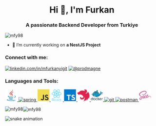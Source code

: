 <h1 align="center">Hi 👋, I'm Furkan</h1>
<h3 align="center">A passionate Backend Developer from Turkiye</h3>

<p align="left"> <img src="https://komarev.com/ghpvc/?username=mfy98&label=Profile%20views&color=0e75b6&style=flat" alt="mfy98" /> </p>


- 🔭 I’m currently working on **a NestJS Project**

<h3 align="left">Connect with me:</h3>
<p align="left">
<a href="https://linkedin.com/in/mfurkanyigit" target="blank"><img align="center" src="https://raw.githubusercontent.com/rahuldkjain/github-profile-readme-generator/master/src/images/icons/Social/linked-in-alt.svg" alt="linkedin.com/in/mfurkanyigit" height="30" width="40" /></a>
<a href="https://www.youtube.com/@prodmagne" target="blank"><img align="center" src="https://raw.githubusercontent.com/rahuldkjain/github-profile-readme-generator/master/src/images/icons/Social/youtube.svg" alt="@prodmagne" height="30" width="40" /></a>
</p>

<h3 align="left">Languages and Tools:</h3>
<p align="left">  <a href="https://www.java.com" target="_blank" rel="noreferrer"> <img src="https://raw.githubusercontent.com/devicons/devicon/master/icons/java/java-original.svg" alt="java" width="40" height="40"/> </a> <a href="https://spring.io/" target="_blank" rel="noreferrer"> <img src="https://www.vectorlogo.zone/logos/springio/springio-icon.svg" alt="spring" width="40" height="40"/> </a><a href="https://developer.mozilla.org/en-US/docs/Web/JavaScript" target="_blank" rel="noreferrer"> <img src="https://raw.githubusercontent.com/devicons/devicon/master/icons/javascript/javascript-original.svg" alt="javascript" width="40" height="40"/> </a> <a href="https://reactjs.org/" target="_blank" rel="noreferrer"> <img src="https://raw.githubusercontent.com/devicons/devicon/master/icons/react/react-original-wordmark.svg" alt="react" width="40" height="40"/> </a><a href="https://www.typescriptlang.org/" target="_blank" rel="noreferrer"> <img src="https://raw.githubusercontent.com/devicons/devicon/master/icons/typescript/typescript-original.svg" alt="typescript" width="40" height="40"/> </a><a href="https://raw.githubusercontent.com/bestofjs/bestofjs/master/apps/bestofjs-nextjs/public/logos/nest.dark.svg" target="_blank" rel="noreferrer"> <img src="https://raw.githubusercontent.com/bestofjs/bestofjs/master/apps/bestofjs-nextjs/public/logos/nest.dark.svg" alt="nestjs" width="40" height="40"/> </a> <a href="https://www.docker.com/" target="_blank" rel="noreferrer"> <img src="https://raw.githubusercontent.com/devicons/devicon/master/icons/docker/docker-original-wordmark.svg" alt="docker" width="40" height="40"/> </a> <a href="https://git-scm.com/" target="_blank" rel="noreferrer"> <img src="https://www.vectorlogo.zone/logos/git-scm/git-scm-icon.svg" alt="git" width="40" height="40"/> </a> <a href="https://docs.nestjs.com/assets/logo-small.svg" target="_blank" rel="noreferrer">  <a href="https://postman.com" target="_blank" rel="noreferrer"> <img src="https://www.vectorlogo.zone/logos/getpostman/getpostman-icon.svg" alt="postman" width="40" height="40"/> </a>  <a href="https://sass-lang.com" target="_blank" rel="noreferrer"> <img src="https://raw.githubusercontent.com/devicons/devicon/master/icons/sass/sass-original.svg" alt="sass" width="40" height="40"/> </a>   </p>

<p><img align="left" src="https://github-readme-stats.vercel.app/api/top-langs?username=mfy98&show_icons=true&locale=en&layout=compact" alt="mfy98" /></p>

<p><img align="center" src="https://github-readme-streak-stats.herokuapp.com/?user=mfy98&" alt="mfy98" /></p>

![snake animation](https://github.com/mfy98/mfy98/blob/output/github-contribution-grid-snake2.svg)
